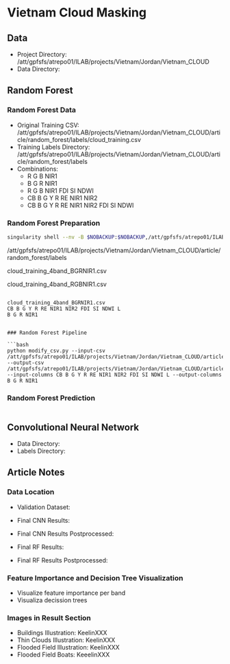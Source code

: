 # Vietnam Cloud Masking

## Data

- Project Directory: /att/gpfsfs/atrepo01/ILAB/projects/Vietnam/Jordan/Vietnam_CLOUD
- Data Directory:

## Random Forest

### Random Forest Data

- Original Training CSV: /att/gpfsfs/atrepo01/ILAB/projects/Vietnam/Jordan/Vietnam_CLOUD/article/random_forest/labels/cloud_training.csv
- Training Labels Directory: /att/gpfsfs/atrepo01/ILAB/projects/Vietnam/Jordan/Vietnam_CLOUD/article/random_forest/labels
- Combinations:
  - R G B NIR1
  - B G R NIR1
  - R G B NIR1 FDI SI NDWI
  - CB B G Y R RE NIR1 NIR2
  - CB B G Y R RE NIR1 NIR2 FDI SI NDWI

### Random Forest Preparation

```bash
singularity shell --nv -B $NOBACKUP:$NOBACKUP,/att/gpfsfs/atrepo01/ILAB:/att/gpfsfs/atrepo01/ILAB /lscratch/jacaraba/vietnam-lcluc/container/nccs-lcluc python 
```

/att/gpfsfs/atrepo01/ILAB/projects/Vietnam/Jordan/Vietnam_CLOUD/article/random_forest/labels


cloud_training_4band_BGRNIR1.csv

cloud_training_4band_RGBNIR1.csv
```

cloud_training_4band_BGRNIR1.csv
CB B G Y R RE NIR1 NIR2 FDI SI NDWI L
B G R NIR1


### Random Forest Pipeline

```bash
python modify_csv.py --input-csv /att/gpfsfs/atrepo01/ILAB/projects/Vietnam/Jordan/Vietnam_CLOUD/article/random_forest/labels/cloud_training.csv --output-csv /att/gpfsfs/atrepo01/ILAB/projects/Vietnam/Jordan/Vietnam_CLOUD/article/random_forest/labels/cloud_training_4band_BGRNIR1.csv --input-columns CB B G Y R RE NIR1 NIR2 FDI SI NDWI L --output-columns B G R NIR1
```

### Random Forest Prediction

```bash
```

## Convolutional Neural Network

- Data Directory:
- Labels Directory:

## Article Notes

### Data Location

- Validation Dataset:
- Final CNN Results:
- Final CNN Results Postprocessed:

- Final RF Results:
- Final RF Results Postprocessed:

### Feature Importance and Decision Tree Visualization

- Visualize feature importance per band
- Visualiza decission trees

### Images in Result Section

- Buildings Illustration: KeelinXXX
- Thin Clouds Illustration: KeelinXXX
- Flooded Field Illustration: KeelinXXX
- Flooded Field Boats: KeeelinXXX
